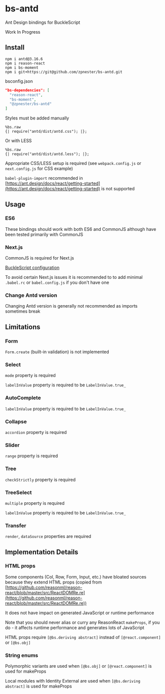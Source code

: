 # bs-antd

Ant Design bindings for BuckleScript

Work In Progress

## Install

```
npm i antd@3.16.6
npm i reason-react
npm i bs-moment
npm i git+https://git@github.com/zpnester/bs-antd.git
```

bsconfig.json
```json
"bs-dependencies": [
  "reason-react",
  "bs-moment",
  "@zpnester/bs-antd"
]
```

Styles must be added manually

```reason
%bs.raw
{| require("antd/dist/antd.css"); |};
```

Or with LESS

```reason
%bs.raw
{| require("antd/dist/antd.less"); |};
```

Appropriate CSS/LESS setup is required (see `webpack.config.js` or `next.config.js` for CSS example)


`babel-plugin-import` recommended in [https://ant.design/docs/react/getting-started](https://ant.design/docs/react/getting-started) is not supported


## Usage

### ES6

These bindings should work with both ES6 and CommonJS although have been tested primarily with CommonJS

### Next.js

CommonJS is required for Next.js

[BuckleScript configuration](https://bucklescript.github.io/docs/en/build-configuration.html#package-specs)

To avoid certain Next.js issues it is recommended to to add minimal `.babel.rc` or `babel.config.js` if you don't have one

### Change Antd version

Changing Antd version is generally not recommended as imports sometimes break

## Limitations

### Form

`Form.create` (built-in validation) is not implemented


### Select

`mode` property is required

`labelInValue` property is required to be `LabelInValue.true_`

### AutoComplete

`labelInValue` property is required to be `LabelInValue.true_`

### Collapse

`accordion` property is required

### Slider
`range` property is required

### Tree

`checkStrictly` property is required

### TreeSelect

`multiple` property is required

`labelInValue` property is required to be `LabelInValue.true_`

### Transfer

`render`, `dataSource` properties are required


## Implementation Details

### HTML props

Some components (Col, Row, Form, Input, etc.) have bloated sources because they extend HTML props (copied from [https://github.com/reasonml/reason-react/blob/master/src/ReactDOMRe.re](https://github.com/reasonml/reason-react/blob/master/src/ReactDOMRe.re))

It does not have impact on generated JavaScript or runtime performance

Note that you should never alias or curry any ReasonReact `makeProps`, if you do - it affects runtime performance and generates lots of JavaScript

HTML props require `[@bs.deriving abstract]` instead of `[@react.component]` or `[@bs.obj]`

### String enums

Polymorphic variants are used when `[@bs.obj]` or `[@react.component]` is used for makeProps

Local modules with Identity External are used when `[@bs.deriving abstract]` is used for makeProps



